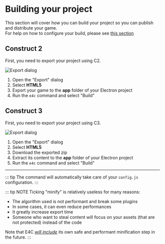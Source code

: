 # Building your project

This section will cover how you can build your project so you can publish and distribute your game. \
For help on how to configure your build, please see [this section](/configuration/build.md)

## Construct 2

First, you need to export your project using C2.

![Export dialog](/export_dialog.png)

1. Open the "Export" dialog
2. Select **HTML5**
3. Export your game to the **app** folder of your Electron project
4. Run the `e4c` command and select "Build"

## Construct 3

First, you need to export your project using C3.

![Export dialog](/export_dialog_c3.png)

1. Open the "Export" dialog
2. Select **HTML5**
3. Download the exported zip 
4. Extract its content to the **app** folder of your Electron project
5. Run the `e4c` command and select "Build"

___

::: tip
The command will automatically take care of your `config.js` configuration.
:::

::: tip NOTE
Ticking "minify" is relatively useless for many reasons:
- The algorithm used is not performant and break some plugins
- In some cases, it can even reduce performances
- It greatly increase export time
- Someone who want to steal content will focus on your assets (that are not protected) instead of the code

Note that E4C <u>_will include_</u> its own safe and performant minification step in the future.
:::


